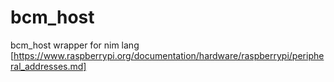 # bcm_host
bcm_host wrapper for nim lang
[https://www.raspberrypi.org/documentation/hardware/raspberrypi/peripheral_addresses.md]
